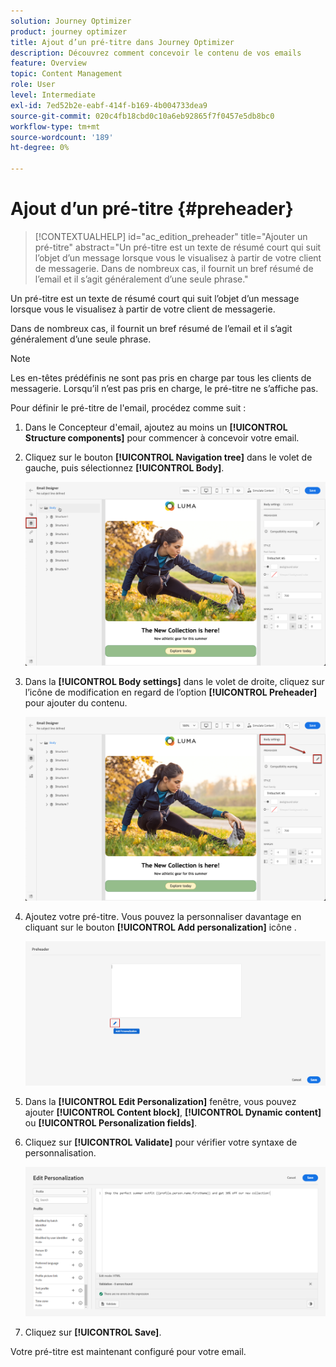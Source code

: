```yaml
---
solution: Journey Optimizer
product: journey optimizer
title: Ajout d’un pré-titre dans Journey Optimizer
description: Découvrez comment concevoir le contenu de vos emails
feature: Overview
topic: Content Management
role: User
level: Intermediate
exl-id: 7ed52b2e-eabf-414f-b169-4b004733dea9
source-git-commit: 020c4fb18cbd0c10a6eb92865f7f0457e5db8bc0
workflow-type: tm+mt
source-wordcount: '189'
ht-degree: 0%

---
```


# Ajout d’un pré-titre {#preheader}

>[!CONTEXTUALHELP]
>id="ac_edition_preheader"
>title="Ajouter un pré-titre"
>abstract="Un pré-titre est un texte de résumé court qui suit l’objet d’un message lorsque vous le visualisez à partir de votre client de messagerie. Dans de nombreux cas, il fournit un bref résumé de l’email et il s’agit généralement d’une seule phrase."

Un pré-titre est un texte de résumé court qui suit l’objet d’un message lorsque vous le visualisez à partir de votre client de messagerie.

Dans de nombreux cas, il fournit un bref résumé de l’email et il s’agit généralement d’une seule phrase.

>[!NOTE]
>
>Les en-têtes prédéfinis ne sont pas pris en charge par tous les clients de messagerie. Lorsqu’il n’est pas pris en charge, le pré-titre ne s’affiche pas.

Pour définir le pré-titre de l&#39;email, procédez comme suit :

1. Dans le Concepteur d&#39;email, ajoutez au moins un **[!UICONTROL Structure components]** pour commencer à concevoir votre email.

1. Cliquez sur le bouton **[!UICONTROL Navigation tree]** dans le volet de gauche, puis sélectionnez **[!UICONTROL Body]**.

   ![](assets/preheader_body.png)

1. Dans la **[!UICONTROL Body settings]** dans le volet de droite, cliquez sur l’icône de modification en regard de l’option **[!UICONTROL Preheader]** pour ajouter du contenu.

   ![](assets/preheader_body_settings.png)

1. Ajoutez votre pré-titre. Vous pouvez la personnaliser davantage en cliquant sur le bouton **[!UICONTROL Add personalization]** icône .

   ![](assets/preheader_3.png)

1. Dans la **[!UICONTROL Edit Personalization]** fenêtre, vous pouvez ajouter **[!UICONTROL Content block]**, **[!UICONTROL Dynamic content]** ou **[!UICONTROL Personalization fields]**.

1. Cliquez sur **[!UICONTROL Validate]** pour vérifier votre syntaxe de personnalisation.

   ![](assets/preheader_4.png)

1. Cliquez sur **[!UICONTROL Save]**.

Votre pré-titre est maintenant configuré pour votre email.
